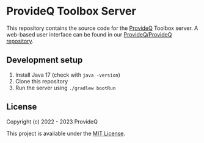 # ProvideQ Toolbox Server
This repository contains the source code for the [ProvideQ](https://provideq.org) Toolbox server.
A web-based user interface can be found in our
[ProvideQ/ProvideQ repository](https://github.com/ProvideQ/ProvideQ).

## Development setup
1. Install Java 17 (check with `java -version`)
2. Clone this repository
3. Run the server using `./gradlew bootRun`

## License
Copyright (c) 2022 - 2023 ProvideQ

This project is available under the [MIT License](./LICENSE).